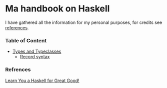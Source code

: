 # Ma handbook on Haskell
I have gathered all the information for my personal purposes, for credits see [references](#refrences).


### Table of Content
- [Types and Typeclasses]()
	- [Record syntax](https://github.com/hosseinsokhandan/haskell/blob/main/recordsyntax.md)


### Refrences
[Learn You a Haskell for Great Good!](https://learnyouahaskell.github.io/)
